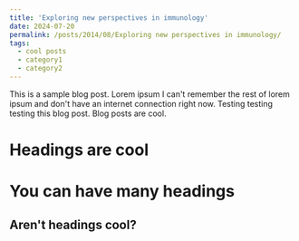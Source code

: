 ```yaml
---
title: 'Exploring new perspectives in immunology'
date: 2024-07-20
permalink: /posts/2014/08/Exploring new perspectives in immunology/
tags:
  - cool posts
  - category1
  - category2
---
```


This is a sample blog post. Lorem ipsum I can't remember the rest of lorem ipsum and don't have an internet connection right now. Testing testing testing this blog post. Blog posts are cool. 

Headings are cool
======

You can have many headings
======

Aren't headings cool?
------
